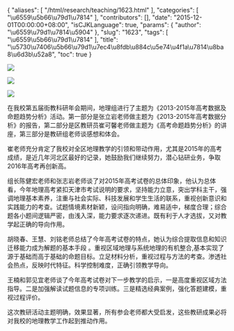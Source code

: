 {
    "aliases": [
        "/html/research/teaching/1623.html"
    ],
    "categories": [
        "\u6559\u5b66\u79d1\u7814"
    ],
    "contributors": [],
    "date": "2015-12-01T00:00:00+08:00",
    "isCJKLanguage": true,
    "params": {
        "author": "\u6559\u79d1\u7814\u5904"
    },
    "slug": "1623",
    "tags": [
        "\u6559\u5b66\u79d1\u7814"
    ],
    "title": "\u5730\u7406\u5b66\u79d1\u7ec4\u8fdb\u884c\u5e74\u4f1a\u7814\u8ba8\u6d3b\u52a8",
    "toc": true
}

![](https://cdn.tfls.online/mirror/full/f1a21ff5286f5947c9f84c706d8b8b6c7fee196b.jpg)




![](https://cdn.tfls.online/mirror/full/b98869471b5dce482b3e0a4fca6809b0e2919510.jpg)




![](https://cdn.tfls.online/mirror/full/898a1774743ea7c24984f71060fbc5e63ec4db98.jpg)







在我校第五届街教科研年会期间，地理组进行了主题为《2013-2015年高考数据及命题趋势分析》活动。第一部分是张立岩老师做主题为《2013-2015年高考数据分析》的报告，第二部分是区教研员崔可馨老师做主题为《高考命题趋势分析》的讲座，第三部分是教研组老师谈感想和体会。




崔老师充分肯定了我校对全区地理教学的引领和带动作用，尤其是2015年的高考成绩，是近几年河北区最好的记录，她鼓励我们继续努力，潜心钻研业务，争取2016年高考再创新高。




组长陈健宏老师和张志岩老师谈了对2015年高考试卷的总体印象，他认为总体看，今年地理高考紧扣天津市考试说明的要求，坚持能力立意，突出学科主干，强调地理基本素养，注重与社会实际、科技发展和学生生活的联系，重视创新意识和实践能力的考查。试题情境素材新颖，设问指向明确，难易适中，梯度合理；综合题各小题间逻辑严密，由浅入深，能力要求逐次递进。既有利于人才选拔，又对教学起正确的导向作用。




胡晓春、王慧、刘铭老师总结了今年高考试卷的特点，她认为综合提取信息和知识迁移能力成为解题的基本手段 。重视区域地理与系统地理的有机整合,基本实现了源于基础而高于基础的命题目标。立足材料分析，重视过程与方法的考查。渗透社会热点，反映时代特征。科学控制难度，正确引领教学导向。




王楠和郭见宜老师谈了今年高考试卷对下一步教学的启示，一是高度重视区域方法指导。二是加强解读试题信息的专项训练。三是精选经典案例，强化答题建模，重视过程评价。




这次教研活动主题明确，效果显著，所有参会老师都大受启发，这些教研成果必将对我校的地理教学工作起到推动作用。




